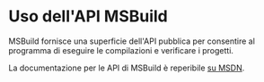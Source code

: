 # <a name="using-the-msbuild-api"></a>Uso dell'API MSBuild

MSBuild fornisce una superficie dell'API pubblica per consentire al programma di eseguire le compilazioni e verificare i progetti.

La documentazione per le API di MSBuild è reperibile [su MSDN](https://msdn.microsoft.com/en-us/library/mt476050(v=vs.110).aspx).